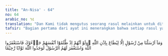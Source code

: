 ```yaml
---
title: "An-Nisa' - 64"
no: 64
arabic_no: ٦٤
translation: "Dan Kami tidak mengutus seorang rasul melainkan untuk ditaati dengan izin Allah. Dan sungguh, sekiranya mereka setelah menzalimi dirinya datang kepadamu (Muhammad), lalu memohon ampunan kepada Allah, dan Rasul pun memohonkan ampunan untuk mereka, niscaya mereka mendapati Allah Maha Penerima tobat, Maha Penyayang."
tafsir: "Bagian pertama dari ayat ini menerangkan bahwa setiap rasul yang diutus Allah ke dunia ini semenjak dari dahulu sampai kepada Nabi Muhammad saw wajib ditaati dengan izin (perintah) Allah, karena tugas risalah mereka adalah sama, yaitu untuk menunjukkan umat manusia ke jalan yang benar dan kebahagiaan hidup mereka di dunia dan di akhirat.\n\nDalam ayat ini dikaitkan taat itu dengan izin Allah, maksudnya bahwa tidak ada satu makhluk pun yang boleh ditaati melainkan dengan izin Allah atau sesuai dengan perintah-Nya, seperti menaati rasul, ulil amri, ibu bapak dan sebagainya, selama mereka tidak menyuruh berbuat maksiat, sesuai dengan hadis yang diriwayatkan oleh Ali bin Abi thalib yang berbunyi:\n\n\"Tidak boleh menaati manusia yang menyuruh melanggar perintah Allah\" (Riwayat al-Bukhari dan Muslim dari Ali bin Abi thalib).\n\n\"Sesungguhnya yang ditaati itu hanya perintah berbuat makruf, (Riwayat Ahmad, Muslim, Abu Dawud dan an-Nasa'i).\n\nBagian kedua sampai akhir ayat ini menerangkan: Andaikata orang yang menganiaya dirinya sendiri yaitu orang yang bertahkim kepada thagut seperti tersebut pada ayat 60, datang kepada Nabi Muhammad ketika itu, lalu mereka memohon ampun kepada Allah, dan Rasul pun turut memohon agar mereka diampuni, niscaya Allah akan mengampuni mereka, karena Allah Maha Penerima tobat, Maha Penyayang.\n\nDi dalam ayat ini disebutkan orang-orang yang bertahkim kepada thagut itu adalah orang-orang yang menganiaya diri sendiri, karena mereka melakukan kesalahan besar dan membangkang tidak mau sadar. Beberapa syarat yang harus dipenuhi oleh orang yang bertobat agar tobatnya diterima oleh Tuhan, antara lain:\n\na. Tobat itu dilakukan seketika itu juga, artinya segera setelah membuat kesalahan.\n\nb.Hendaklah tobat itu merupakan tobat nasuha, artinya benar-benar menyesal atas kesalahan-kesalahan yang diperbuat dan tidak akan mengulangi lagi.\n\nc. Bila ada hak orang lain yang dilanggar, hak orang itu haruslah diselesaikan lebih dahulu dengan meminta maaf dan mengembalikan/mengganti kerugian.\n\nSebab turunnya ayat ini berhubungan dengan peristiwa berikut sebagaimana yang diriwayatkan oleh al-Bukhari, Muslim dan perawi-perawi lain. Mereka menceritakan bahwa Zubair bin 'Awwam mengadukan seorang laki-laki dari kaum Ansar kepada Rasulullah saw dalam suatu persengketaan tentang pembagian air untuk kebun kurma. Rasulullah memberi putusan seraya berkata kepada Zubair, \"Airilah kebunmu itu lebih dahulu kemudian alirkanlah air itu kepada kebun tetanggamu\". Maka laki-laki itu berkata, \"Apakah karena dia anak bibimu hai Rasulullah?\" Maka berubahlah muka Rasulullah karena mendengar tuduhan tentang itu. Rasulullah berkata lagi (untuk menguatkan putusannya) \"Airilah hai Zubair, kebunmu itu sehingga air itu meratainya, kemudian alirkanlah kepada kebun tetanggamu\". Maka turunlah ayat ini."
---
```


وَمَآ  اَرْسَلْنَا مِنْ رَّسُوْلٍ اِلَّا لِيُطَاعَ بِاِذْنِ اللّٰهِ ۗوَلَوْ اَنَّهُمْ اِذْ ظَّلَمُوْٓا اَنْفُسَهُمْ جَاۤءُوْكَ فَاسْتَغْفَرُوا اللّٰهَ وَاسْتَغْفَرَ لَهُمُ الرَّسُوْلُ لَوَجَدُوا اللّٰهَ تَوَّابًا رَّحِيْمًا 

